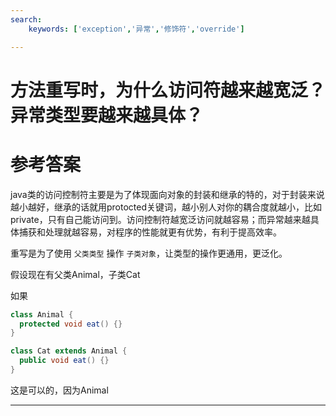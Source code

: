 ```yaml
---
search:
    keywords: ['exception','异常','修饰符','override']

---
```



# 方法重写时，为什么访问符越来越宽泛？异常类型要越来越具体？

# 参考答案

java类的访问控制符主要是为了体现面向对象的封装和继承的特的，对于封装来说越小越好，继承的话就用protocted关键词，越小别人对你的耦合度就越小，比如private，只有自己能访问到。访问控制符越宽泛访问就越容易；而异常越来越具体捕获和处理就越容易，对程序的性能就更有优势，有利于提高效率。

重写是为了使用 `父类类型` 操作 `子类对象`，让类型的操作更通用，更泛化。

假设现在有父类Animal，子类Cat

如果
```java
class Animal {
  protected void eat() {}
}

class Cat extends Animal {
  public void eat() {}
}
```
这是可以的，因为Animal

---



